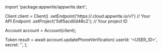 import 'package:appwrite/appwrite.dart';

Client client = Client()
    .setEndpoint('https://<REGION>.cloud.appwrite.io/v1') // Your API Endpoint
    .setProject('5df5acd0d48c2'); // Your project ID

Account account = Account(client);

Token result = await account.updatePhoneVerification(
    userId: '<USER_ID>',
    secret: '<SECRET>',
);
